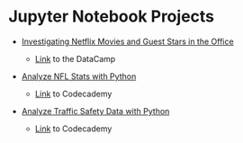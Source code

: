 # Jupyter Notebook Projects

- [Investigating Netflix Movies and Guest Stars in the Office](./Investigating%20Netflix%20Movies%20and%20Guest%20Start%20in%20the%20Office)
  - [Link](https://app.datacamp.com/learn/projects/entertainment-data) to the DataCamp

- [Analyze NFL Stats with Python](./Analyze%20NFL%20Stats%20with%20Python/)
  - [Link](https://www.codecademy.com/courses/case-study-analyze-nfl-stats/projects/analyze-nfl-stats-with-python-project) to Codecademy

- [Analyze Traffic Safety Data with Python](./Analyze%20Traffic%20Safety%20Data%20with%20Python/)
  - [Link](https://www.codecademy.com/courses/case-study-analyze-traffic-safety/projects/analyze-traffic-safety-data-with-python-project) to Codecademy

